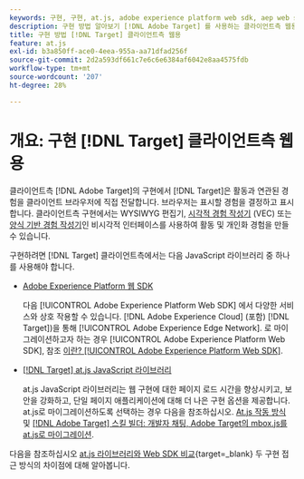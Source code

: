 ```yaml
---
keywords: 구현, 구현, at.js, adobe experience platform web sdk, aep web sdk
description: 구현 방법 알아보기 [!DNL Adobe Target] 를 사용하는 클라이언트측 웹용 [!DNL Adobe Experience Platform Web SDK] (AEP Web SDK) 또는 at.js JavaScript 라이브러리입니다.
title: 구현 방법 [!DNL Target] 클라이언트측 웹용
feature: at.js
exl-id: b3a850ff-ace0-4eea-955a-aa71dfad256f
source-git-commit: 2d2a593df661c7e6c6e6384af6042e8aa4575fdb
workflow-type: tm+mt
source-wordcount: '207'
ht-degree: 28%

---
```


# 개요: 구현 [!DNL Target] 클라이언트측 웹용

클라이언트측 [!DNL Adobe Target]의 구현에서 [!DNL Target]은 활동과 연관된 경험을 클라이언트 브라우저에 직접 전달합니다. 브라우저는 표시할 경험을 결정하고 표시합니다. 클라이언트측 구현에서는 WYSIWYG 편집기, [시각적 경험 작성기](https://experienceleague.adobe.com/docs/target/using/experiences/vec/visual-experience-composer.html) (VEC) 또는 [양식 기반 경험 작성기](https://experienceleague.adobe.com/docs/target/using/experiences/form-experience-composer.html)인 비시각적 인터페이스를 사용하여 활동 및 개인화 경험을 만들 수 있습니다.

구현하려면 [!DNL Target] 클라이언트측에서는 다음 JavaScript 라이브러리 중 하나를 사용해야 합니다.

* [Adobe Experience Platform 웹 SDK](/help/dev/implement/client-side/aep-web-sdk.md)

  다음 [!UICONTROL Adobe Experience Platform Web SDK] 에서 다양한 서비스와 상호 작용할 수 있습니다. [!DNL Adobe Experience Cloud] (포함) [!DNL Target])을 통해 [!UICONTROL Adobe Experience Edge Network]. 로 마이그레이션하고자 하는 경우 [!UICONTROL Adobe Experience Platform Web SDK], 참조 [이란? [!UICONTROL Adobe Experience Platform Web SDK]](/help/dev/implement/client-side/aep-web-sdk.md).

* [[!DNL Target] at.js JavaScript 라이브러리](/help/dev/implement/client-side/atjs/how-atjs-works/overview.md)

  at.js JavaScript 라이브러리는 웹 구현에 대한 페이지 로드 시간을 향상시키고, 보안을 강화하고, 단일 페이지 애플리케이션에 대해 더 나은 구현 옵션을 제공합니다. at.js로 마이그레이션하도록 선택하는 경우 다음을 참조하십시오. [At.js 작동 방식](/help/dev/implement/client-side/atjs/how-atjs-works/overview.md) 및 [[!DNL Adobe Target] 스킬 빌더: 개발자 채팅, Adobe Target의 mbox.js를 at.js로 마이그레이션](https://seminars.adobeconnect.com/ptdo6mfo6qn6/?proto=true).


다음을 참조하십시오 [at.js 라이브러리와 Web SDK 비교](https://experienceleague.adobe.com/en/docs/experience-platform/web-sdk/personalization/adobe-target/web-sdk-atjs-comparison){target=_blank} 두 구현 접근 방식의 차이점에 대해 알아봅니다.